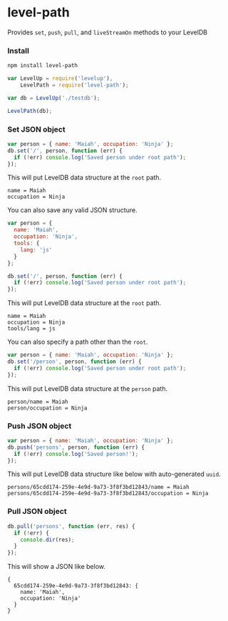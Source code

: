 level-path
==========

Provides `set`, `push`, `pull`, and `liveStreamOn` methods to your LevelDB

### Install
```bash
npm install level-path
```

```js
var LevelUp = require('levelup'),
    LevelPath = require('level-path');

var db = LevelUp('./testdb');

LevelPath(db);
```

### Set JSON object
```js
var person = { name: 'Maiah', occupation: 'Ninja' };
db.set('/', person, function (err) {
  if (!err) console.log('Saved person under root path');
});
```

This will put LevelDB data structure at the `root` path.
```
name = Maiah
occupation = Ninja
```

You can also save any valid JSON structure.
```js
var person = {
  name: 'Maiah',
  occupation: 'Ninja',
  tools: {
    lang: 'js'
  }
};

db.set('/', person, function (err) {
  if (!err) console.log('Saved person under root path');
});

```

This will put LevelDB data structure at the `root` path.
```
name = Maiah
occupation = Ninja
tools/lang = js
```

You can also specify a path other than the `root`.
```js
var person = { name: 'Maiah', occupation: 'Ninja' };
db.set('/person', person, function (err) {
  if (!err) console.log('Saved person under root path');
});

```

This will put LevelDB data structure at the `person` path.
```
person/name = Maiah
person/occupation = Ninja
```

### Push JSON object
```js
var person = { name: 'Maiah', occupation: 'Ninja' };
db.push('persons', person, function (err) {
  if (!err) console.log('Saved person!');
});
```

This will put LevelDB data structure like below with auto-generated `uuid`.
```
persons/65cdd174-259e-4e9d-9a73-3f8f3bd12843/name = Maiah
persons/65cdd174-259e-4e9d-9a73-3f8f3bd12843/occupation = Ninja
```

### Pull JSON object
```js
db.pull('persons', function (err, res) {
  if (!err) {
    console.dir(res);
  }
});
```

This will show a JSON like below.
```
{
  65cdd174-259e-4e9d-9a73-3f8f3bd12843: {
    name: 'Maiah',
    occupation: 'Ninja'
  }
}
```
